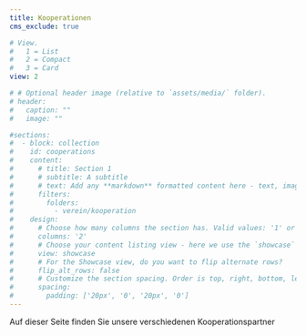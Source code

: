 ```yaml
---
title: Kooperationen
cms_exclude: true

# View.
#   1 = List
#   2 = Compact
#   3 = Card
view: 2

# # Optional header image (relative to `assets/media/` folder).
# header:
#   caption: ""
#   image: ""

#sections:
#  - block: collection
#    id: cooperations
#    content:
#      # title: Section 1
#      # subtitle: A subtitle
#      # text: Add any **markdown** formatted content here - text, images, videos, galleries - and even HTML code!
#      filters:
#        folders:
#          - verein/kooperation
#    design:
#      # Choose how many columns the section has. Valid values: '1' or '2'.
#      columns: '2'
#      # Choose your content listing view - here we use the `showcase` view
#      view: showcase
#      # For the Showcase view, do you want to flip alternate rows?
#      flip_alt_rows: false
#      # Customize the section spacing. Order is top, right, bottom, left.
#      spacing:
#        padding: ['20px', '0', '20px', '0']
---
```


Auf dieser Seite finden Sie unsere verschiedenen Kooperationspartner
 